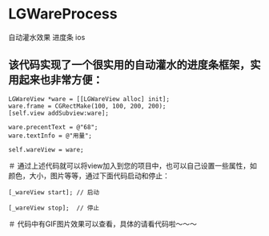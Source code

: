 # LGWareProcess
自动灌水效果 进度条 ios

## 该代码实现了一个很实用的自动灌水的进度条框架，实用起来也非常方便：

    LGWareView *ware = [[LGWareView alloc] init];
    ware.frame = CGRectMake(100, 100, 200, 200);
    [self.view addSubview:ware];
    
    ware.precentText = @"68";
    ware.textInfo = @"用量";
    
    self.wareView = ware;

＃ 通过上述代码就可以将view加入到您的项目中，也可以自己设置一些属性，如颜色，大小，图片等等，通过下面代码启动和停止：

    [_wareView start]; // 启动

    [_wareView stop];  // 停止

＃ 代码中有GIF图片效果可以查看，具体的请看代码啦～～～
  
